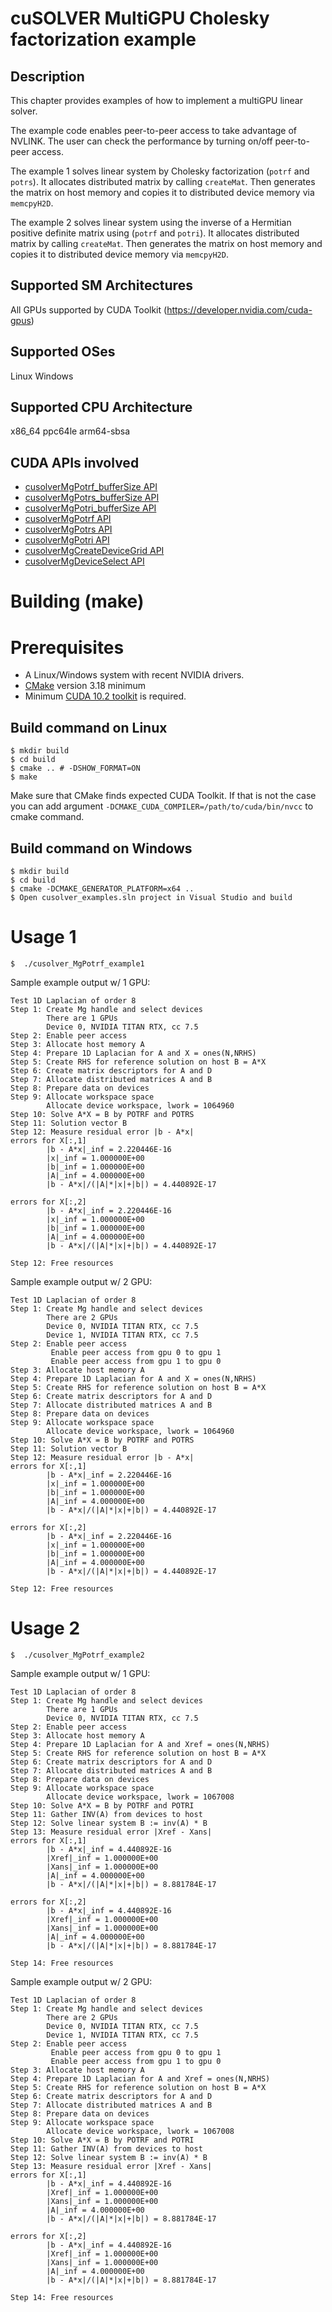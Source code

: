 # cuSOLVER MultiGPU Cholesky factorization example

## Description

This chapter provides examples of how to implement a multiGPU linear solver.

The example code enables peer-to-peer access to take advantage of NVLINK. The user can check the performance by turning on/off peer-to-peer access.

The example 1 solves linear system by Cholesky factorization (`potrf` and `potrs`). It allocates distributed matrix by calling `createMat`. Then generates the matrix on host memory and copies it to distributed device memory via `memcpyH2D`.

The example 2 solves linear system using the inverse of a Hermitian positive definite matrix using (`potrf` and `potri`). It allocates distributed matrix by calling `createMat`. Then generates the matrix on host memory and copies it to distributed device memory via `memcpyH2D`.

## Supported SM Architectures

All GPUs supported by CUDA Toolkit (https://developer.nvidia.com/cuda-gpus)

## Supported OSes

Linux
Windows

## Supported CPU Architecture

x86_64
ppc64le
arm64-sbsa

## CUDA APIs involved
- [cusolverMgPotrf_bufferSize API](https://docs.nvidia.com/cuda/cusolver/index.html#mg-potrf)
- [cusolverMgPotrs_bufferSize API](https://docs.nvidia.com/cuda/cusolver/index.html#mg-potrs)
- [cusolverMgPotri_bufferSize API](https://docs.nvidia.com/cuda/cusolver/index.html#mg-potri)
- [cusolverMgPotrf API](https://docs.nvidia.com/cuda/cusolver/index.html#mg-potrf)
- [cusolverMgPotrs API](https://docs.nvidia.com/cuda/cusolver/index.html#mg-potrs)
- [cusolverMgPotri API](https://docs.nvidia.com/cuda/cusolver/index.html#mg-potri)
- [cusolverMgCreateDeviceGrid API](https://docs.nvidia.com/cuda/cusolver/index.html#mg-grid)
- [cusolverMgDeviceSelect API](https://docs.nvidia.com/cuda/cusolver/index.html#mg-device)

# Building (make)

# Prerequisites
- A Linux/Windows system with recent NVIDIA drivers.
- [CMake](https://cmake.org/download) version 3.18 minimum
- Minimum [CUDA 10.2 toolkit](https://developer.nvidia.com/cuda-downloads) is required.

## Build command on Linux
```
$ mkdir build
$ cd build
$ cmake .. # -DSHOW_FORMAT=ON
$ make
```
Make sure that CMake finds expected CUDA Toolkit. If that is not the case you can add argument `-DCMAKE_CUDA_COMPILER=/path/to/cuda/bin/nvcc` to cmake command.

## Build command on Windows
```
$ mkdir build
$ cd build
$ cmake -DCMAKE_GENERATOR_PLATFORM=x64 ..
$ Open cusolver_examples.sln project in Visual Studio and build
```

# Usage 1
```
$  ./cusolver_MgPotrf_example1
```

Sample example output w/ 1 GPU:

```
Test 1D Laplacian of order 8
Step 1: Create Mg handle and select devices
        There are 1 GPUs
        Device 0, NVIDIA TITAN RTX, cc 7.5
Step 2: Enable peer access
Step 3: Allocate host memory A
Step 4: Prepare 1D Laplacian for A and X = ones(N,NRHS)
Step 5: Create RHS for reference solution on host B = A*X
Step 6: Create matrix descriptors for A and D
Step 7: Allocate distributed matrices A and B
Step 8: Prepare data on devices
Step 9: Allocate workspace space
        Allocate device workspace, lwork = 1064960
Step 10: Solve A*X = B by POTRF and POTRS
Step 11: Solution vector B
Step 12: Measure residual error |b - A*x|
errors for X[:,1]
        |b - A*x|_inf = 2.220446E-16
        |x|_inf = 1.000000E+00
        |b|_inf = 1.000000E+00
        |A|_inf = 4.000000E+00
        |b - A*x|/(|A|*|x|+|b|) = 4.440892E-17

errors for X[:,2]
        |b - A*x|_inf = 2.220446E-16
        |x|_inf = 1.000000E+00
        |b|_inf = 1.000000E+00
        |A|_inf = 4.000000E+00
        |b - A*x|/(|A|*|x|+|b|) = 4.440892E-17

Step 12: Free resources
```

Sample example output w/ 2 GPU:

```
Test 1D Laplacian of order 8
Step 1: Create Mg handle and select devices
        There are 2 GPUs
        Device 0, NVIDIA TITAN RTX, cc 7.5
        Device 1, NVIDIA TITAN RTX, cc 7.5
Step 2: Enable peer access
         Enable peer access from gpu 0 to gpu 1
         Enable peer access from gpu 1 to gpu 0
Step 3: Allocate host memory A
Step 4: Prepare 1D Laplacian for A and X = ones(N,NRHS)
Step 5: Create RHS for reference solution on host B = A*X
Step 6: Create matrix descriptors for A and D
Step 7: Allocate distributed matrices A and B
Step 8: Prepare data on devices
Step 9: Allocate workspace space
        Allocate device workspace, lwork = 1064960
Step 10: Solve A*X = B by POTRF and POTRS
Step 11: Solution vector B
Step 12: Measure residual error |b - A*x|
errors for X[:,1]
        |b - A*x|_inf = 2.220446E-16
        |x|_inf = 1.000000E+00
        |b|_inf = 1.000000E+00
        |A|_inf = 4.000000E+00
        |b - A*x|/(|A|*|x|+|b|) = 4.440892E-17

errors for X[:,2]
        |b - A*x|_inf = 2.220446E-16
        |x|_inf = 1.000000E+00
        |b|_inf = 1.000000E+00
        |A|_inf = 4.000000E+00
        |b - A*x|/(|A|*|x|+|b|) = 4.440892E-17

Step 12: Free resources
```

# Usage 2
```
$  ./cusolver_MgPotrf_example2
```

Sample example output w/ 1 GPU:

```
Test 1D Laplacian of order 8
Step 1: Create Mg handle and select devices
        There are 1 GPUs
        Device 0, NVIDIA TITAN RTX, cc 7.5
Step 2: Enable peer access
Step 3: Allocate host memory A
Step 4: Prepare 1D Laplacian for A and Xref = ones(N,NRHS)
Step 5: Create RHS for reference solution on host B = A*X
Step 6: Create matrix descriptors for A and D
Step 7: Allocate distributed matrices A and B
Step 8: Prepare data on devices
Step 9: Allocate workspace space
        Allocate device workspace, lwork = 1067008
Step 10: Solve A*X = B by POTRF and POTRI
Step 11: Gather INV(A) from devices to host
Step 12: Solve linear system B := inv(A) * B
Step 13: Measure residual error |Xref - Xans|
errors for X[:,1]
        |b - A*x|_inf = 4.440892E-16
        |Xref|_inf = 1.000000E+00
        |Xans|_inf = 1.000000E+00
        |A|_inf = 4.000000E+00
        |b - A*x|/(|A|*|x|+|b|) = 8.881784E-17

errors for X[:,2]
        |b - A*x|_inf = 4.440892E-16
        |Xref|_inf = 1.000000E+00
        |Xans|_inf = 1.000000E+00
        |A|_inf = 4.000000E+00
        |b - A*x|/(|A|*|x|+|b|) = 8.881784E-17

Step 14: Free resources
```

Sample example output w/ 2 GPU:

```
Test 1D Laplacian of order 8
Step 1: Create Mg handle and select devices
        There are 2 GPUs
        Device 0, NVIDIA TITAN RTX, cc 7.5
        Device 1, NVIDIA TITAN RTX, cc 7.5
Step 2: Enable peer access
         Enable peer access from gpu 0 to gpu 1
         Enable peer access from gpu 1 to gpu 0
Step 3: Allocate host memory A
Step 4: Prepare 1D Laplacian for A and Xref = ones(N,NRHS)
Step 5: Create RHS for reference solution on host B = A*X
Step 6: Create matrix descriptors for A and D
Step 7: Allocate distributed matrices A and B
Step 8: Prepare data on devices
Step 9: Allocate workspace space
        Allocate device workspace, lwork = 1067008
Step 10: Solve A*X = B by POTRF and POTRI
Step 11: Gather INV(A) from devices to host
Step 12: Solve linear system B := inv(A) * B
Step 13: Measure residual error |Xref - Xans|
errors for X[:,1]
        |b - A*x|_inf = 4.440892E-16
        |Xref|_inf = 1.000000E+00
        |Xans|_inf = 1.000000E+00
        |A|_inf = 4.000000E+00
        |b - A*x|/(|A|*|x|+|b|) = 8.881784E-17

errors for X[:,2]
        |b - A*x|_inf = 4.440892E-16
        |Xref|_inf = 1.000000E+00
        |Xans|_inf = 1.000000E+00
        |A|_inf = 4.000000E+00
        |b - A*x|/(|A|*|x|+|b|) = 8.881784E-17

Step 14: Free resources
```
